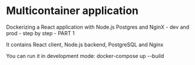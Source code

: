 # Multicontainer application

 Dockerizing a React application with Node.js Postgres and NginX - dev and prod - step by step - PART 1


It contains React client, Node.js backend, PostgreSQL and Nginx

You can run it in development mode: docker-compose up --build
